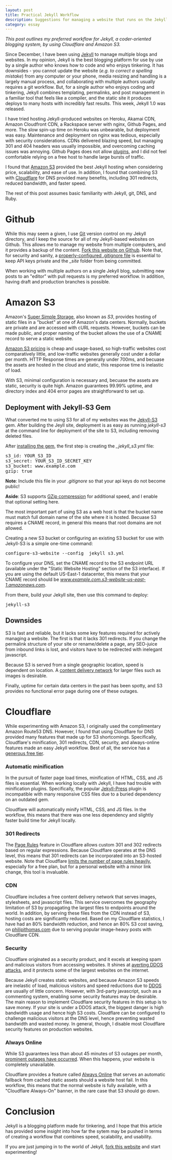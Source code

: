 ```yaml
---
layout: post
title: Practical Jekyll Workflow
description: Suggestions for managing a website that runs on the Jekyll blogging software. 
category: essay
---
```

*This post outlines my preferred workflow for Jekyll, a coder-oriented blogging system, by using Cloudflare and Amazon S3.* 

Since December, I have been using [Jekyll](http://jekyllrb.com) to manage multiple blogs and websites. <span class="highlight">In my opinion, Jekyll is the best blogging platform for use by use by a single author who knows how to code and who enjoys tinkering</span>. It has downsides - you cannot update the website (*e.g. to correct a spelling mistake*) from any computer or your phone, media resizing and handling is a largely manual process, and collaborating with multiple authors usually requires a git workflow. But, for a single author who enjoys coding and tinkering, Jekyll combines templating, permalinks, and post management in a familiar tool that feels like a compiler, and the static site it produces deploys to many hosts with incredibly fast results. This week, Jekyll 1.0 was released. 


I have tried hosting Jekyll-produced websites on Heroku, Akamai CDN, Amazon Cloudfront CDN, a Rackspace server with nginx, Github Pages, and more.  The slow spin-up time on Heroku was unbearable, but deployment was easy. Maintenance and deployment on nginx was tedious, especially with security considerations. CDNs delivered blazing speed, but managing 301 and 404 headers was usually impossible, and overcoming caching issues was annoying. Github Pages does not allow [plugins](http://jekyllrb.com/docs/plugins/), and I did not feel comfortable relying on a free host to handle large bursts of traffic. 

I found that [Amazon S3](http://aws.amazon.com/s3/) provided the best Jekyll hosting when considering price, scalability, and ease of use. In addition, I found that combining S3 with [Cloudflare](http://cloudflare.com) for DNS provided many benefits, including 301 redirects, reduced bandwidth, and faster speed. 

The rest of this post assumes <span class="highlight">basic familiarity with Jekyll, git, DNS, and Ruby</span>. 

# Github

While this may seem a given, I use [Git](http://git-scm.com/) version control on my Jekyll directory, and I keep the source for all of my Jekyll-based websites  on Github. This allows me to manage my website from multiple computers, and it provides a backup of the content. [Fork this website on Github](https://github.com/philipithomas/brouhaha). Note that, for security and sanity, a [properly-configured .gitignore file](https://github.com/philipithomas/brouhaha/blob/master/.gitignore) is essential to keep API keys private and the *\_site* folder from being committed. 

When working with multiple authors on a single Jekyll blog, submitting new posts to an "editor" with pull requests is my preferred workflow. In addition, having draft and production branches is possible. 

# Amazon S3

Amazon's [Super Simple Storage](http://aws.amazon.com/s3/), also known as *S3*, provides hosting of static files in a "bucket" at one of Amazon's data centers. Normally, buckets are private and are accessed with cURL requests. However, buckets can be made public, and proper naming of the bucket allows the use of a CNAME record to serve a static website. 

[Amazon S3 pricing](http://aws.amazon.com/s3/pricing/) is cheap and usage-based, so high-traffic websites cost comparatively little, and low-traffic websites generally cost under a dollar per month. HTTP Response times are generally under 700ms, and becuase the assets are hosted in the cloud and static, this response time is inelastic of load. 

With S3, minimal configuration is necessary and, becuase the assets are static, security is quite high. Amazon guarantees 99.99% uptime, and directory index and 404 error pages are straightforward to set up. 

## Deployment with Jekyll-S3 Gem

What converted me to using S3 for all of my websites was the [Jekyll-S3](https://github.com/laurilehmijoki/jekyll-s3) gem. After building the Jeyll site, deployment is as easy as running *jekyll-s3* at the command line for deployment of the site to S3, including removing deleted files.

After [installing the gem](https://github.com/laurilehmijoki/jekyll-s3#install), the first step is creating the *_jekyll_s3.yml* file:

<pre>
s3_id: YOUR_S3_ID
s3_secret: YOUR_S3_ID_SECRET_KEY
s3_bucket: www.example.com
gzip: true
</pre>

**Note**: <span class="highlight">Include this file in your *.gitignore* so that your api keys do not become public!</span>

**Aside**: S3 supports [GZip compression](https://developers.google.com/speed/articles/gzip) for additional speed, and I enable that optional setting here. 

The most important part of using S3 as a web host is that the bucket name must match full domain name of the site where it is hosted. Becuase S3 requires a CNAME record, in general this means that root domains are not allowed. 

Creating a new S3 bucket or configuring an existing S3 bucket for use with Jekyll-S3 is a simple one-time command: 

<pre>
configure-s3-website --config _jekyll_s3.yml
</pre>


To configure your DNS, set the CNAME record to the S3 endpoint URL (available under the "Static Website Hosting" section of the S3 interface). If you are using the default US-East-1 datacenter, this means that your CNAME record should be *www.example.com.s3-website-us-east-1.amazonaws.com*.

From there, build your Jekyll site, then use this command to deploy:
<pre>
jekyll-s3
</pre>


## Downsides

S3 is fast and reliable, but it lacks some key features required for actively managing a website. The first is that it lacks 301 redirects. If you change the permalink structure of your site or rename/delete a page, any SEO-juice from inbound links is lost, and visitors have to be redirected with inelegant javascript. 

Because S3 is served from a single geographic location, speed is dependent on location. A [content delivery network](https://en.wikipedia.org/wiki/Content_delivery_network) for larger files such as images is desirable. 

Finally, uptime for certain data centers in the past has been spotty, and S3 provides no functional error page during one of these outages.


# Cloudflare

While experimenting with Amazon S3, I originally used the complimentary Amazon Route53 DNS. However, I found that using Cloudflare for DNS provided many features that made up for S3 shortcomings. Specifically, Cloudflare's minification, 301 redirects, CDN, security, and always-online features made an easy Jekyll workflow. Best of all, the service has a [generous free tier](http://www.cloudflare.com/plans). 

### Automatic minification

In the pursuit of faster page load times, minification of HTML, CSS, and JS files is essential. When working locally with Jekyll, I have had trouble with minification plugins. Specifically, the popular [Jekyll-Press](https://github.com/stereobooster/jekyll-press) plugin is incompatible with many responsive CSS files due to a buried dependency on an outdated gem. 

Cloudflare will automatically minify HTML, CSS, and JS files. In the workflow, this means that there was one less dependency and slightly faster build time for Jekyll locally. 

### 301 Redirects

The [Page Rules](http://blog.cloudflare.com/introducing-pagerules-fine-grained-feature-co) feature in Cloudflare allows custom 301 and 302 redirects based on regular expressions. Because Cloudflare operates at the DNS level, this means that 301 redirects can be incorporated into an S3-hosted website. Note that Cloudflare [limits the number of page rules heavily](http://www.cloudflare.com/plans), especially for a free plan, but for a personal website with a minor link change, this tool is invaluable. 

### CDN

Cloudflare includes a free content delivery network that serves images, stylesheets, and javascript files. This service overcomes the geography limitation of S3 by propagating the largest files to endpoints around the world. In addition, by serving these files from the CDN instead of S3, hosting costs are significantly reduced. Based on my Cloudflare statistics, <span class="highlight">I have had an 80% bandwidth reduction, and hence an 80% S3 cost saving, on [philipithomas.com](http://www.philipithomas.com) due to serving popular image-heavy posts with Cloudflare CDN</span>.  


### Security

Cloudflare originated as a security product, and it excels at keeping spam and malicious visitors from accessing websites. It shines at [averting DDOS attacks](http://blog.cloudflare.com/the-ddos-that-almost-broke-the-internet), and it protects some of the largest websites on the internet. 

Because Jekyll creates static websites, and because Amazon S3 speeds are inelastic of load, malicious visitors and speed reductions due to [DDOS](https://en.wikipedia.org/wiki/Denial-of-service_attack) are usually of little concern. However, with 3rd-party javascript, such as a commenting system, enabling some security features may be desirable. The main reason to implement Cloudflare security features in this setup is to save money. If your site is under a DDOS attack, the biggest danger is high bandwidth usage and hence high S3 costs. Cloudflare can be configured to challenge malicious visitors at the DNS level, hence preventing wasted bandwidth and wasted money. In general, though, I disable most Cloudflare security features on production websites. 

### Always Online

While S3 guarantees less than about 45 minutes of S3 outages per month, [prominent outages have occurred](http://www.forbes.com/sites/anthonykosner/2012/06/30/amazon-cloud-goes-down-friday-night-taking-netflix-instagram-and-pinterest-with-it/). When this happens, your website is completely unavailable. 

Cloudflare provides a feature called [Always Online](http://www.cloudflare.com/always-online) that serves an automatic fallback from cached static assets should a website host fail. In this workflow, this means that the normal website is fully available, with a "Cloudflare Always-On" banner, in the rare case that S3 should go down.  

# Conclusion

Jekyll is a blogging platform made for tinkering, and I hope that this article has provided some insight into how far the sytem may be pushed in terms of creating a workflow that combines speed, scalability, and usability.

If you are just jumping in to the world of Jekyll, [fork this website](http://github.com/philipithomas/brouhaha) and start experimenting! 
